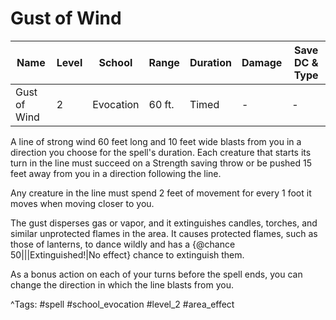 # Gust of Wind

| Name | Level | School | Range | Duration | Damage | Save DC & Type |
|------|-------|--------|-------|----------|--------|----------------|
| Gust of Wind | 2 | Evocation | 60 ft. | Timed | - | - |

A line of strong wind 60 feet long and 10 feet wide blasts from you in a direction you choose for the spell's duration. Each creature that starts its turn in the line must succeed on a Strength saving throw or be pushed 15 feet away from you in a direction following the line.

Any creature in the line must spend 2 feet of movement for every 1 foot it moves when moving closer to you.

The gust disperses gas or vapor, and it extinguishes candles, torches, and similar unprotected flames in the area. It causes protected flames, such as those of lanterns, to dance wildly and has a {@chance 50|||Extinguished!|No effect} chance to extinguish them.

As a bonus action on each of your turns before the spell ends, you can change the direction in which the line blasts from you.

^Tags: #spell #school_evocation #level_2 #area_effect